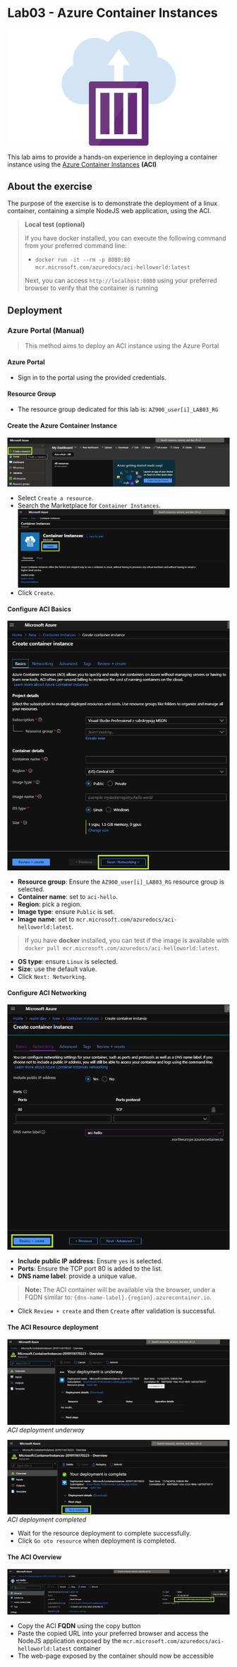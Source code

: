 # Lab03 - Azure Container Instances

![logo](./img/00-logo.png)

This lab aims to provide a hands-on experience in deploying a container instance using the [Azure Container Instances](https://azure.microsoft.com/en-us/services/container-instances/) **(ACI)**

## About the exercise

The purpose of the exercise is to demonstrate the deployment of a linux container, containing a simple NodeJS web application, using the ACI.

> **Local test (optional)**
>
> If you have docker installed, you can execute the following command from your preferred command line:
> - `docker run -it --rm -p 8080:80 mcr.microsoft.com/azuredocs/aci-helloworld:latest`
>
> Next, you can access `http://localhost:8080` using your preferred browser to verify that the container is running

## Deployment

### Azure Portal (Manual)

> This method aims to deploy an ACI instance using the Azure Portal

#### Azure Portal

- Sign in to the portal using the provided credentials.
#### Resource Group

- The resource group dedicated for this lab is: `AZ900_user[i]_LAB03_RG`

#### Create the Azure Container Instance
![create-resource](./img/01-create-resource.png)
- Select `Create a resource`.
- Search the Marketplace for `Container Instances`.
![create](./img/02-create.png)
- Click `Create`.

#### Configure ACI Basics

![configure-aci-basics](./img/03-configure-aci-basics.png)
- **Resource group**: Ensure the `AZ900_user[i]_LAB03_RG` resource group is selected.
- **Container name**: set to `aci-hello`.
- **Region**: pick a region.
- **Image type**: ensure `Public` is set.
- **Image name**: set to `mcr.microsoft.com/azuredocs/aci-helloworld:latest`.

> If you have **docker** installed, you can test if the image is available with `docker pull mcr.microsoft.com/azuredocs/aci-helloworld:latest`.

- **OS type**: ensure `Linux` is selected.
- **Size**: use the default value.
- Click `Next: Networking`.

#### Configure ACI Networking
![configure-aci-networking](./img/04-configure-aci-networking.png)
- **Include public IP address**: Ensure `yes` is selected.
- **Ports**: Ensure the TCP port 80 is added to the list.
- **DNS name label**: provide a unique value.

> **Note:** The ACI container will be available via the browser, under a FQDN similar to: `{dns-name-label}.{region}.azurecontainer.io`.

- Click `Review + create` and then `Create` after validation is successful.

#### The ACI Resource deployment
![aci-deployment](./img/05-aci-deployment.png)
*ACI deployment underway*

![aci-deployment-completed](./img/06-aci-deployment-completed.png)
*ACI deployment completed*

- Wait for the resource deployment to complete successfully.
- Click `Go oto resource` when deployment is completed.

#### The ACI Overview

![aci-overview](./img/07-aci-overview.png)
- Copy the ACI **FQDN** using the copy button
- Paste the copied URL into your preferred browser and access the NodeJS application exposed by the `mcr.microsoft.com/azuredocs/aci-helloworld:latest` container
- The web-page exposed by the container should now be accessible
